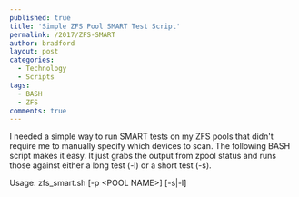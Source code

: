 ```yaml
---
published: true
title: 'Simple ZFS Pool SMART Test Script'
permalink: /2017/ZFS-SMART
author: bradford
layout: post
categories:
  - Technology
  - Scripts
tags:
  - BASH
  - ZFS
comments: true
---
```


I needed a simple way to run SMART tests on my ZFS pools that didn't require me to manually specify which devices to scan. The following BASH script makes it easy. It just grabs the output from zpool status and runs those against either a long test (-l) or a short test (-s).
 
Usage: zfs_smart.sh [-p \<POOL NAME\>] [-s\|-l]
 
 
<script src="https://gist.github.com/elBradford/5925703c69471be7f59e5a50c4289e24.js"></script>
